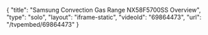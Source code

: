 {
    "title": "Samsung Convection Gas Range NX58F5700SS Overview",
    "type": "solo",
    "layout": "iframe-static",
    "videoId": "69864473",
    "url": "\/tvpembed\/69864473"
}